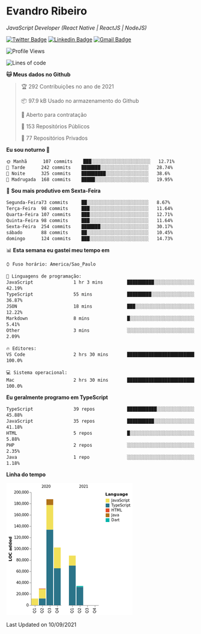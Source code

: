 # Evandro **Ribeiro**

*JavaScript Developer (React Native | ReactJS | NodeJS)*

[![Twitter Badge](https://img.shields.io/badge/-@ribeiroevandro-201B2D?style=flat-square&labelColor=201B2D&logo=twitter&logoColor=white&link=https://twitter.com/ribeiroevandro)](https://twitter.com/ribeiroevandro) 
[![Linkedin Badge](https://img.shields.io/badge/-Evandro%20Ribeiro-201B2D?style=flat-square&logo=Linkedin&logoColor=white&link=https://www.linkedin.com/in/ribeiroevandro)](https://www.linkedin.com/in/ribeiroevandro) 
[![Gmail Badge](https://img.shields.io/badge/-oi@ribeiroevandro.com.br-201B2D?style=flat-square&logo=Gmail&logoColor=white&link=mailto:oi@ribeiroevandro.com.br)](mailto:oi@ribeiroevandro.com.br)


<!--START_SECTION:waka-->
![Profile Views](http://img.shields.io/badge/Visualizac%C3%B5es%20do%20perfil-1-blue)

![Lines of code](https://img.shields.io/badge/Desde%20o%20Hello%20World%20eu%20escrevi-452959%20linhas%20de%20c%C3%B3digo-blue)

**🐱 Meus dados no Github** 

> 🏆 292 Contribuições no ano de 2021
 > 
> 📦 97.9 kB Usado no armazenamento do Github 
 > 
> 💼 Aberto para contratação
 > 
> 📜 153 Repositórios Públicos 
 > 
> 🔑 77 Repositórios Privados  
 > 
**Eu sou noturno 🦉** 

```text
🌞 Manhã      107 commits    ███░░░░░░░░░░░░░░░░░░░░░░   12.71% 
🌆 Tarde      242 commits    ███████░░░░░░░░░░░░░░░░░░   28.74% 
🌃 Noite      325 commits    █████████░░░░░░░░░░░░░░░░   38.6% 
🌙 Madrugada  168 commits    █████░░░░░░░░░░░░░░░░░░░░   19.95%

```
📅 **Sou mais produtivo em Sexta-Feira** 

```text
Segunda-Feira73 commits     ██░░░░░░░░░░░░░░░░░░░░░░░   8.67% 
Terça-Feira  98 commits     ███░░░░░░░░░░░░░░░░░░░░░░   11.64% 
Quarta-Feira 107 commits    ███░░░░░░░░░░░░░░░░░░░░░░   12.71% 
Quinta-Feira 98 commits     ███░░░░░░░░░░░░░░░░░░░░░░   11.64% 
Sexta-Feira  254 commits    ███████░░░░░░░░░░░░░░░░░░   30.17% 
sábado       88 commits     ██░░░░░░░░░░░░░░░░░░░░░░░   10.45% 
domingo      124 commits    ███░░░░░░░░░░░░░░░░░░░░░░   14.73%

```


📊 **Esta semana eu gastei meu tempo em** 

```text
⌚︎ Fuso horário: America/Sao_Paulo

💬 Linguagens de programação: 
JavaScript               1 hr 3 mins         ██████████░░░░░░░░░░░░░░░   42.19% 
TypeScript               55 mins             █████████░░░░░░░░░░░░░░░░   36.87% 
JSON                     18 mins             ███░░░░░░░░░░░░░░░░░░░░░░   12.22% 
Markdown                 8 mins              █░░░░░░░░░░░░░░░░░░░░░░░░   5.41% 
Other                    3 mins              ░░░░░░░░░░░░░░░░░░░░░░░░░   2.09%

🔥 Editores: 
VS Code                  2 hrs 30 mins       █████████████████████████   100.0%

💻 Sistema operacional: 
Mac                      2 hrs 30 mins       █████████████████████████   100.0%

```

**Eu geralmente programo em TypeScript** 

```text
TypeScript               39 repos            ███████████░░░░░░░░░░░░░░   45.88% 
JavaScript               35 repos            ██████████░░░░░░░░░░░░░░░   41.18% 
HTML                     5 repos             █░░░░░░░░░░░░░░░░░░░░░░░░   5.88% 
PHP                      2 repos             ░░░░░░░░░░░░░░░░░░░░░░░░░   2.35% 
Java                     1 repo              ░░░░░░░░░░░░░░░░░░░░░░░░░   1.18%

```


**Linha do tempo**

![Chart not found](https://raw.githubusercontent.com/ribeiroevandro/ribeiroevandro/master/charts/bar_graph.png) 


 Last Updated on 10/09/2021
<!--END_SECTION:waka-->
